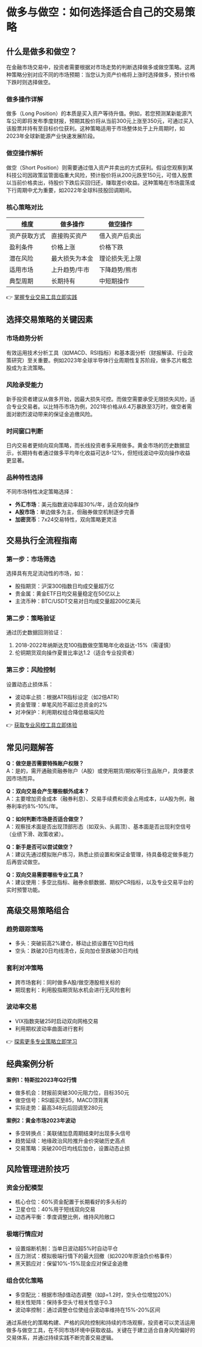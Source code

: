 # 做多与做空：如何选择适合自己的交易策略

## 什么是做多和做空？

在金融市场交易中，投资者需要根据对市场走势的判断选择做多或做空策略。这两种策略分别对应不同的市场预期：当您认为资产价格将上涨时选择做多，预计价格下跌时则选择做空。

### 做多操作详解

做多（Long Position）的本质是买入资产等待升值。例如，若您预测某新能源汽车公司即将发布季度财报，预期其股价将从当前300元上涨至350元，可通过买入该股票并持有至目标价位获利。这种策略适用于市场整体处于上升周期时，如2023年全球新能源产业快速发展阶段。

### 做空操作解析

做空（Short Position）则需要通过借入资产并卖出的方式获利。假设您观察到某科技公司因政策监管面临重大风险，预计股价将从200元跌至150元，可借入股票以当前价格卖出，待股价下跌后买回归还，赚取差价收益。这种策略在市场震荡或下行周期中尤为重要，如2022年全球科技股回调期间。

### 核心策略对比

| 维度        | 做多操作                 | 做空操作                 |
|-------------|--------------------------|--------------------------|
| 资产获取方式 | 直接购买资产             | 借入资产后卖出           |
| 盈利条件    | 价格上涨                 | 价格下跌                 |
| 潜在风险    | 最大损失为本金           | 理论损失无上限           |
| 适用市场    | 上升趋势/牛市            | 下降趋势/熊市            |
| 典型周期    | 长期持有                 | 中短期操作               |

👉 [掌握专业交易工具立即实践](https://bit.ly/okx_welcome)

## 选择交易策略的关键因素

### 市场趋势分析

有效运用技术分析工具（如MACD、RSI指标）和基本面分析（财报解读、行业政策研究）至关重要。例如2023年全球半导体行业周期性复苏阶段，做多芯片概念股成为主流策略。

### 风险承受能力

新手投资者建议从做多开始，因最大损失可控。而做空需要承受无限损失风险，适合专业交易者。以比特币市场为例，2021年价格从6.4万暴跌至3万时，做空者需面对剧烈波动带来的保证金追缴风险。

### 时间窗口判断

日内交易者更倾向双向策略，而长线投资者多采用做多。黄金市场的历史数据显示，长期持有者通过做多平均年化收益可达8-12%，但短线波动中双向操作收益更显著。

### 品种特性选择

不同市场特性决定策略选择：
- **外汇市场**：美元指数波动率超30%/年，适合双向操作
- **A股市场**：单边做多为主，但融券做空机制逐步完善
- **加密货币**：7x24交易特性，双向策略更灵活

## 交易执行全流程指南

### 第一步：市场筛选
选择具有充足流动性的市场，如：
- 股指期货：沪深300指数日均成交量超万亿
- 贵金属：黄金ETF日均交易量稳定在50亿以上
- 主流币种：BTC/USDT交易对日均成交量超200亿美元

### 第二步：策略验证
通过历史数据回测验证：
1. 2018-2022年纳斯达克100指数做空策略年化收益达-15%（需谨慎）
2. 伦铜期货双向操作夏普比率达1.2（适合专业投资者）

### 第三步：风险控制
设置动态止损体系：
- 波动率止损：根据ATR指标设定（如2倍ATR）
- 资金管理：单笔风险不超过总资金的2%
- 对冲保护：利用期权组合降低极端风险

👉 [获取专业风控工具立即体验](https://bit.ly/okx_welcome)

## 常见问题解答

**Q：做空是否需要特殊账户权限？**  
A：是的，需开通融资融券账户（A股）或使用期货/期权等衍生品账户，具体要求因市场而异。

**Q：双向交易会产生哪些额外成本？**  
A：主要增加资金成本（融券利息）、交易手续费和资金占用成本，以A股为例，融券利率约8%-10%/年。

**Q：如何判断市场是否适合做空？**  
A：观察技术面是否出现顶部形态（如双头、头肩顶）、基本面是否出现利空信号（业绩下滑、政策收紧）。

**Q：新手是否可以尝试做空？**  
A：建议先通过模拟账户练习，熟悉止损设置和保证金管理，待具备稳定做多能力后再尝试做空。

**Q：双向交易需要哪些专业工具？**  
A：建议使用：多空比指标、融券余额数据、期权PCR指标，以及专业交易平台的实时预警功能。

## 高级交易策略组合

### 趋势跟踪策略
- 多头：突破前高2%建仓，移动止损设置在10日均线
- 空头：跌破20日均线清仓，反向加仓至跌破30日均线

### 套利对冲策略
- 跨市场套利：同时做多A股/做空港股相关标的
- 期现套利：利用股指期货贴水机会进行无风险套利

### 波动率交易
- VIX指数突破25时启动双向网格交易
- 利用期权波动率曲面进行套利

👉 [探索更多专业策略立即学习](https://bit.ly/okx_welcome)

## 经典案例分析

**案例1：特斯拉2023年Q2行情**
- 做多机会：财报前突破300元阻力位，目标350元
- 做空信号：RSI超买至85，MACD顶背离
- 实际走势：最高348元后回调至280元

**案例2：黄金市场2023年波动**
- 多空转换点：美联储加息周期结束时出现多头信号
- 趋势延续：地缘政治风险推升金价突破历史高点
- 交易策略：突破200日均线后加仓，设置动态止损

## 风险管理进阶技巧

### 资金分配模型
- 核心仓位：60%资金配置于长期看好的多头标的
- 卫星仓位：40%用于短线双向交易
- 动态再平衡：季度调整比例，维持风险敞口

### 极端行情应对
- 设置熔断机制：当单日波动超5%时自动平仓
- 压力测试：模拟极端行情下的最大回撤（如2020年原油负价格事件）
- 黑天鹅应对：保留10%-15%现金应对保证金追缴

### 组合优化策略
- 多空配比：根据市场β值动态调整（如β=1.2时，空头仓位增加20%）
- 相关性矩阵：保持多空头寸相关性低于0.3
- 波动率控制：通过调整仓位使组合波动率维持在15%-20%区间

通过系统化的策略构建、严格的风险控制和持续的市场观察，投资者可以灵活运用做多与做空工具，在不同市场环境中获取收益。关键在于建立适合自身风险偏好的交易体系，并通过持续实践不断完善交易逻辑。